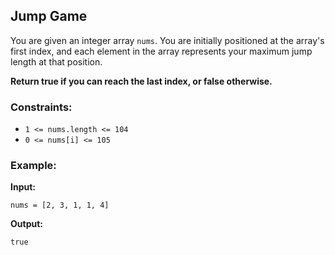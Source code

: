 ## Jump Game

You are given an integer array `nums`. You are initially positioned at the array's first index, and each element in the array represents your maximum jump length at that position.

**Return true if you can reach the last index, or false otherwise.**

### Constraints:
- `1 <= nums.length <= 104`
- `0 <= nums[i] <= 105`

### Example:

**Input:**  
```plaintext
nums = [2, 3, 1, 1, 4]
```

**Output:**  
```plaintext
true
```

